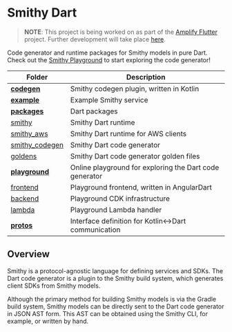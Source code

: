 # Smithy Dart

> **NOTE**: This project is being worked on as part of the [Amplify Flutter](https://docs.amplify.aws/lib/q/platform/flutter/) project. Further development will take place [here](https://github.com/aws-amplify/amplify-flutter/tree/next/packages/smithy).

Code generator and runtime packages for Smithy models in pure Dart. Check out the [Smithy Playground](https://smithy-playground.dillonnys.com/) to start exploring the code generator!

| Folder | Description |
| ------ | ----------- |
| **[codegen](codegen/)** | Smithy codegen plugin, written in Kotlin |
| **[example](example/)** | Example Smithy service |
| **[packages](packages/)** | Dart packages |
| [smithy](packages/smithy/) | Smithy Dart runtime |
| [smithy_aws](packages/smithy_aws/) | Smithy Dart runtime for AWS clients |
| [smithy_codegen](packages/smithy_codegen/) | Smithy Dart code generator |
| [goldens](packages/goldens/) | Smithy Dart code generator golden files |
| **[playground](playground/)** | Online playground for exploring the Dart code generator |
| [frontend](playground/frontend/) | Playground frontend, written in AngularDart |
| [backend](playground/backend/) | Playground CDK infrastructure |
| [lambda](playground/lambda/) | Playground Lambda handler |
| **[protos](protos/)** | Interface definition for Kotlin<->Dart communication |

## Overview

Smithy is a protocol-agnostic language for defining services and SDKs. The Dart code generator is a plugin to the Smithy build system, which generates client SDKs from Smithy models. 

Although the primary method for building Smithy models is via the Gradle build system, Smithy models can be directly sent to the Dart code generator in JSON AST form. This AST can be obtained using the Smithy CLI, for example, or written by hand.

